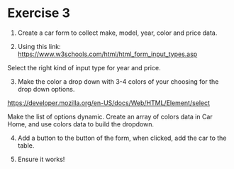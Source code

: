 # Exercise 3

1. Create a car form to collect make, model, year, color and price data.

2. Using this link: https://www.w3schools.com/html/html_form_input_types.asp

Select the right kind of input type for year and price.

3. Make the color a drop down with 3-4 colors of your choosing for the drop down options.

https://developer.mozilla.org/en-US/docs/Web/HTML/Element/select

Make the list of options dynamic. Create an array of colors data in Car Home, and use colors data to build the dropdown.

4. Add a button to the button of the form, when clicked, add the car to the table.

5. Ensure it works!